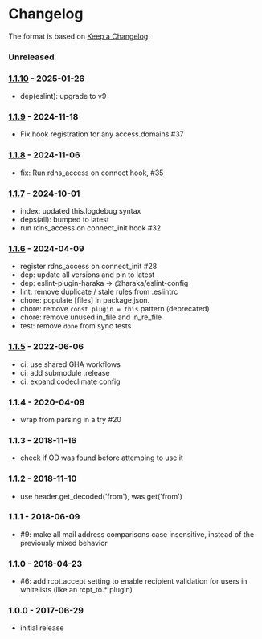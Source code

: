 # Changelog

The format is based on [Keep a Changelog](https://keepachangelog.com/).

### Unreleased

### [1.1.10] - 2025-01-26

- dep(eslint): upgrade to v9

### [1.1.9] - 2024-11-18

- Fix hook registration for any access.domains #37

### [1.1.8] - 2024-11-06

- fix: Run rdns_access on connect hook, #35

### [1.1.7] - 2024-10-01

- index: updated this.logdebug syntax
- deps(all): bumped to latest
- run rdns_access on connect_init hook #32

### [1.1.6] - 2024-04-09

- register rdns_access on connect_init #28
- dep: update all versions and pin to latest
- dep: eslint-plugin-haraka -> @haraka/eslint-config
- lint: remove duplicate / stale rules from .eslintrc
- chore: populate [files] in package.json.
- chore: remove `const plugin = this` pattern (deprecated)
- chore: remove unused in_file and in_re_file
- test: remove `done` from sync tests

### [1.1.5] - 2022-06-06

- ci: use shared GHA workflows
- ci: add submodule .release
- ci: expand codeclimate config

### 1.1.4 - 2020-04-09

- wrap from parsing in a try #20

### 1.1.3 - 2018-11-16

- check if OD was found before attemping to use it

### 1.1.2 - 2018-11-10

- use header.get_decoded('from'), was get('from')

### 1.1.1 - 2018-06-09

- #9: make all mail address comparisons case insensitive, instead of the previously mixed behavior

### 1.1.0 - 2018-04-23

- #6: add rcpt.accept setting to enable recipient validation for users in whitelists (like an rcpt_to.\* plugin)

### 1.0.0 - 2017-06-29

- initial release

[1.1.5]: https://github.com/haraka/haraka-plugin-access/releases/tag/1.1.5
[1.1.6]: https://github.com/haraka/haraka-plugin-access/releases/tag/v1.1.6
[1.1.7]: https://github.com/haraka/haraka-plugin-access/releases/tag/v1.1.7
[1.1.4]: https://github.com/haraka/haraka-plugin-access/releases/tag/v1.1.4
[1.1.8]: https://github.com/haraka/haraka-plugin-access/releases/tag/v1.1.8
[1.1.9]: https://github.com/haraka/haraka-plugin-access/releases/tag/v1.1.9
[1.1.10]: https://github.com/haraka/haraka-plugin-access/releases/tag/v1.1.10
